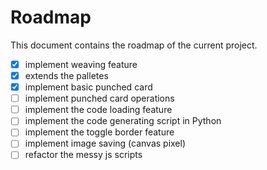 # Roadmap

This document contains the roadmap of the current project.

- [x] implement weaving feature
- [x] extends the palletes
- [x] implement basic punched card
- [ ] implement punched card operations
- [ ] implement the code loading feature
- [ ] implement the code generating script in Python
- [ ] implement the toggle border feature
- [ ] implement image saving (canvas pixel)
- [ ] refactor the messy js scripts
